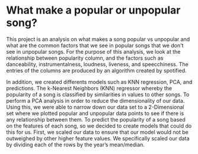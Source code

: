 # What make a popular or unpopular song?

This project is an analysis on what makes a song popular vs unpopular and what are the common factors that we see in popular songs that we don't see in unpopular songs. For the purpose of this analysis, we look at the relationship between popularity column, and the factors such as danceability, instrumentalness, loudness, liveness, and speecchiness. The entries of the columns are produced by an algorithm created by spotified. 

In addition, we created differents models such as KNN regression, PCA, and predictions. The k-Nearest Neighbors (KNN) regressor whereby the popularity of a song is classified by similarities in values to other songs. To perform a PCA analysis in order to reduce the dimensionality of our data. Using this, we were able to narrow down our data set to a 2-Dimensional set where we plotted popular and unpopular data points to see if there is any relationship between them. To predict the popularity of a song based on the features of each song, so we decided to create models that could do this for us. First, we scaled our data to ensure that our model would not be outweighed by other higher feature values. We specifically scaled our data by dividing each of the rows by the year’s mean/median. 



